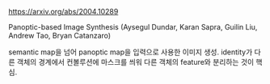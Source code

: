 https://arxiv.org/abs/2004.10289

Panoptic-based Image Synthesis (Aysegul Dundar, Karan Sapra, Guilin Liu, Andrew Tao, Bryan Catanzaro)

semantic map을 넘어 panoptic map을 입력으로 사용한 이미지 생성. identity가 다른 객체의 경계에서 컨볼루션에 마스크를 씌워 다른 객체의 feature와 분리하는 것이 핵심.